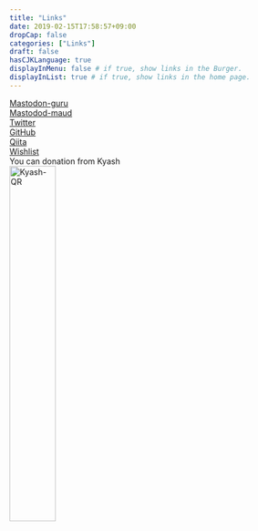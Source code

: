 ```yaml
---
title: "Links"
date: 2019-02-15T17:58:57+09:00
dropCap: false
categories: ["Links"]
draft: false
hasCJKLanguage: true
displayInMenu: false # if true, show links in the Burger.
displayInList: true # if true, show links in the home page.
---
```

<!--Links-->
<!--more-->
[Mastodon-guru](https://mstdn.guru/@blank71)
<br>
[Mastodod-maud](https://mstdn.maud.io/@blank71)
<br>
[Twitter](https://twitter.com/8blank71)
<br>
[GitHub](https://github.com/Blank71)
<br>
[Qiita](https://qiita.com/Blank71)
<br>
[Wishlist](http://amzn.asia/6kxG2dz)
<br>
You can donation from Kyash
<br>
<img src="/002/qrcode.png" title="Kyash-QR" alt="Kyash-QR" width="40%" height="40%">
